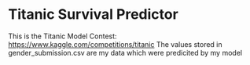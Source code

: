 # Titanic Survival Predictor

This is the Titanic Model Contest: https://www.kaggle.com/competitions/titanic
The values stored in gender_submission.csv are my data which were predicited by my model
